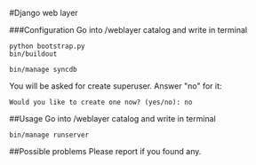 #Django web layer

###Configuration
Go into /weblayer catalog and write in terminal
```
python bootstrap.py
bin/buildout

bin/manage syncdb
```
You will be asked for create superuser. Answer "no" for it:
```
Would you like to create one now? (yes/no): no
```

##Usage
Go into /weblayer catalog and write in terminal
```
bin/manage runserver
```


##Possible problems
Please report if you found any.


